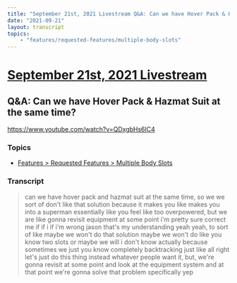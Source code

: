 ```yaml
---
title: "September 21st, 2021 Livestream Q&A: Can we have Hover Pack & Hazmat Suit at the same time?"
date: "2021-09-21"
layout: transcript
topics:
    - "features/requested-features/multiple-body-slots"
---
```

# [September 21st, 2021 Livestream](../2021-09-21.md)
## Q&A: Can we have Hover Pack & Hazmat Suit at the same time?
https://www.youtube.com/watch?v=QDxgbHs6lC4

### Topics
* [Features > Requested Features > Multiple Body Slots](../topics/features/requested-features/multiple-body-slots.md)

### Transcript

> can we have hover pack and hazmat suit at the same time, so we we sort of don't like that solution because it makes you like makes you into a superman essentially like you feel like too overpowered, but we are like gonna revisit equipment at some point i'm pretty sure correct me if if i if i'm wrong jason that's my understanding yeah yeah, to sort of like maybe we won't do that solution maybe we won't do like you know two slots or maybe we will i don't know actually because sometimes we just you know completely backtracking just like all right let's just do this thing instead whatever people want it, but, we're gonna revisit at some point and look at the equipment system and at that point we're gonna solve that problem specifically yep
